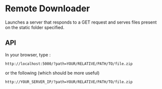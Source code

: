 # Remote Downloader

Launches a server that responds to a GET request and serves files present on the static folder specified.

## API

In your browser, type :

`http://localhost:5000/?path=YOUR/RELATIVE/PATH/TO/file.zip`

or the following (which should be more useful)

`http://YOUR_SERVER_IP/?path=YOUR/RELATIVE/PATH/TO/file.zip`
